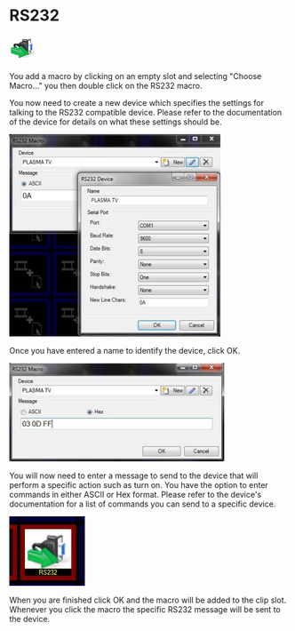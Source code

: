 # RS232

![](../../images/seriallogo.gif)

<p>You add a macro by clicking on an empty slot and selecting &quot;Choose 
 Macro...&quot; you then double click on the RS232 macro.</p>

<p>You now need to create a new device which specifies the settings for 
 talking to the RS232 compatible device. Please refer to the documentation 
 of the device for details on what these settings should be.</p>
<p class="hcp2"><img alt="" src="../../images/img_10.jpg" width="380" height="364" border="0" class="hcp3"></p>
<p>Once you have entered a name to identify the device, click <span class="hcp4">OK</span>.</p>
<p class="hcp2"><img alt="" src="../../images/img_11.jpg" width="387" height="177" border="0" class="hcp3"></p>
<p>You will now need to enter a message to send to the device that will 
 perform a specific action such as turn on. You have the option to enter 
 commands in either ASCII or Hex format. Please refer to the device's documentation 
 for a list of commands you can send to a specific device.</p>
<p class="hcp2"><img alt="" src="../../images/img_12.jpg" border="0" class="hcp3"></p>
<p>When you are finished click <span class="hcp4">OK</span> 
 and the macro will be added to the clip slot. Whenever you click the macro 
 the specific RS232 message will be sent to the device.</p>
